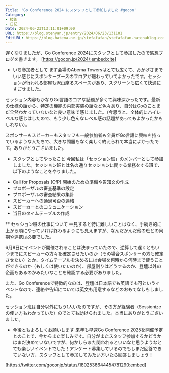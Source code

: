 ```yaml
---
Title: 'Go Conference 2024 にスタッフとして参加しました #gocon'
Category:
- 技術
- 日記
Date: 2024-06-23T13:11:01+09:00
URL: https://blog.stenyan.jp/entry/2024/06/23/131101
EditURL: https://blog.hatena.ne.jp/stefafafan/stefafafan.hatenablog.com/atom/entry/6801883189116454243
---
```


遅くなりましたが、Go Conference 2024にスタッフとして参加したので感想ブログを書きます。
[https://gocon.jp/2024/:embed:cite]

* いち参加者として
まず会場のAbema Towersはとても広くて、おかげさまでいい感じにスポンサーブースのフロアが賑わっていてよかったです。セッションが行われる部屋も沢山座るスペースがあり、スクリーンも広くて快適にすごせました。

セッション内容もかなりGo言語のコアな話題が多くて興味深かったです。最新の仕様の話から、特定の機能の内部実装の話など色々あり、自分はGoのことまだ全然わかっていないなと良い意味で感じました。（今思うと、全体的にハイレベルな感じはしたので、もう少し色んなレベル感の話題があってもよかったかもしれない）。

スポンサーもスピーカーもスタッフも一般参加者も全員がGo言語に興味を持っているような人たちで、大きな問題もなく楽しく終えられて本当によかったです。ありがとうございました。

* スタッフとしてやったこと
今回私は「セッション班」のメンバーとして参加しました。セッション班とは名の通りセッションに関する業務をする班で、以下のようなことをやりました。

- Call for Proposals (CfP) 開始のための準備や告知文の作成
- プロポーザルの審査基準の設定
- プロポーザルの審査結果の集計
- スピーカーへの通過可否の連絡
- スピーカーとのコミュニケーション
- 当日のタイムテーブルの作成

** セッション班の仕事について
一見すると特に難しいことはなく、手続き的に上から順にやっていけば終わるようにも見えますが、なんだかんだ他の班との同期や連携は必要でした。

6月8日にイベントが開催されることは決まっていたので、逆算して遅くともいつまでにスピーカーの方々を確定させたいのか（その場合スポンサーの方も確定させたい）とか、タイムテーブルを決めるには会場を何時から何時まで使うことができるのか（もしくは使いたいのか）、部屋割りはどうするのか、登壇以外の企画もあるのかみたいなことを確認する必要がありました。

また、Go Conferenceで特徴的なのは、登壇は日本語でも英語でも可というイベントなので、連絡や告知については英文も用意するなどのおもてなしもしました。

セッション班は自分以外にもう1人いたのですが、その方が経験者（Sessionizeの使い方もわかっていた）のでとても助けられました。本当にありがとうございました。

* 今後ともよろしくお願いします
来年も早速Go Conference 2025を開催予定とのことで、今からまた楽しみです。自分がまたスタッフ参加するかどうかはまだ決めていないですが、何かしらまた関われるといいなと思うようなとても楽しいイベントでした！アンケート募集しているのでもしまだ回答できていない方、スタッフとして参加してみたい方いたら回答しましょう！

[https://twitter.com/goconjp/status/1802536644454781290:embed]
